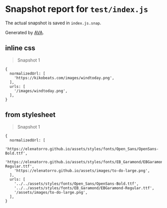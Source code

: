 # Snapshot report for `test/index.js`

The actual snapshot is saved in `index.js.snap`.

Generated by [AVA](https://ava.li).

## inline css

> Snapshot 1

    {
      normalizedUrl: [
        'https://kikobeats.com/images/windtoday.png',
      ],
      urls: [
        '/images/windtoday.png',
      ],
    }

## from stylesheet

> Snapshot 1

    {
      normalizedUrl: [
        'https://elenatorro.github.io/assets/styles/fonts/Open_Sans/OpenSans-Bold.ttf',
        'https://elenatorro.github.io/assets/styles/fonts/EB_Garamond/EBGaramond-Regular.ttf',
        'https://elenatorro.github.io/assets/images/to-do-large.png',
      ],
      urls: [
        '../../assets/styles/fonts/Open_Sans/OpenSans-Bold.ttf',
        '../../assets/styles/fonts/EB_Garamond/EBGaramond-Regular.ttf',
        '/assets/images/to-do-large.png',
      ],
    }
